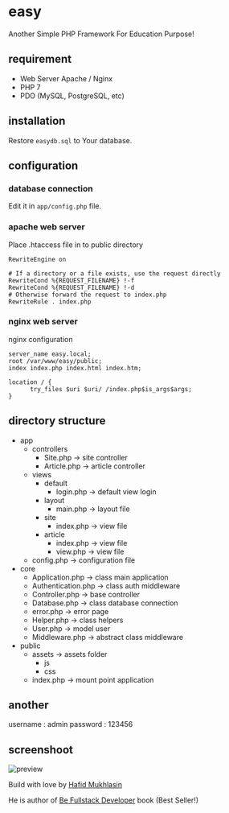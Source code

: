# easy
Another Simple PHP Framework For Education Purpose!

## requirement

- Web Server Apache / Nginx
- PHP 7
- PDO (MySQL, PostgreSQL, etc)

## installation

Restore `easydb.sql` to Your database. 

## configuration

### database connection

Edit it in `app/config.php` file.

### apache web server

Place .htaccess file in to public directory

```
RewriteEngine on

# If a directory or a file exists, use the request directly
RewriteCond %{REQUEST_FILENAME} !-f
RewriteCond %{REQUEST_FILENAME} !-d
# Otherwise forward the request to index.php
RewriteRule . index.php
```

### nginx web server

nginx configuration

```
server_name easy.local;
root /var/www/easy/public;
index index.php index.html index.htm;

location / {
      try_files $uri $uri/ /index.php$is_args$args;
}
```

## directory structure

+ app
  + controllers
    - Site.php  -> site controller
    - Article.php  -> article controller
  + views
    + default
      - login.php -> default view login
    + layout
      - main.php  -> layout file
    + site
      - index.php -> view file
    + article
      - index.php -> view file
      - view.php -> view file
  - config.php  -> configuration file
+ core
  - Application.php -> class main application
  - Authentication.php -> class auth middleware
  - Controller.php  -> base controller
  - Database.php  -> class database connection
  - error.php -> error page
  - Helper.php  -> class helpers
  - User.php  -> model user
  - Middleware.php  -> abstract class middleware 
+ public
  + assets -> assets folder
    + js
    + css
  - index.php -> mount point application

## another

username : admin 
password : 123456

## screenshoot

![preview](preview.png)


Build with love by [Hafid Mukhlasin](http://hafidmukhlasin.com)

He is author of [Be Fullstack Developer](http://buku-laravel-vue.com) book (Best Seller!)
